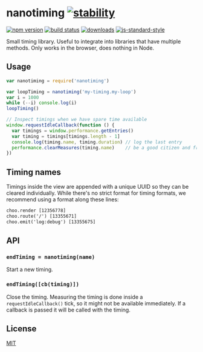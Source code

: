 # nanotiming [![stability][0]][1]
[![npm version][2]][3] [![build status][4]][5]
[![downloads][8]][9] [![js-standard-style][10]][11]

Small timing library. Useful to integrate into libraries that have multiple
methods. Only works in the browser, does nothing in Node.

## Usage
```js
var nanotiming = require('nanotiming')

var loopTiming = nanotiming('my-timing.my-loop')
var i = 1000
while (--i) console.log(i)
loopTiming()

// Inspect timings when we have spare time available
window.requestIdleCallback(function () {
  var timings = window.performance.getEntries()
  var timing = timings[timings.length - 1]
  console.log(timing.name, timing.duration) // log the last entry
  performance.clearMeasures(timing.name)    // be a good citizen and free after use
})
```

## Timing names
Timings inside the view are appended with a unique UUID so they can be cleared
individually. While there's no strict format for timing formats, we recommend
using a format along these lines:
```txt
choo.render [12356778]
choo.route('/') [13355671]
choo.emit('log:debug') [13355675]
```

## API
### `endTiming = nanotiming(name)`
Start a new timing.

### `endTiming([cb(timing)])`
Close the timing. Measuring the timing is done inside a `requestIdleCallback()`
tick, so it might not be available immediately. If a callback is passed it will
be called with the timing.

## License
[MIT](https://tldrlegal.com/license/mit-license)

[0]: https://img.shields.io/badge/stability-experimental-orange.svg?style=flat-square
[1]: https://nodejs.org/api/documentation.html#documentation_stability_index
[2]: https://img.shields.io/npm/v/nanotiming.svg?style=flat-square
[3]: https://npmjs.org/package/nanotiming
[4]: https://img.shields.io/travis/yoshuawuyts/nanotiming/master.svg?style=flat-square
[5]: https://travis-ci.org/yoshuawuyts/nanotiming
[6]: https://img.shields.io/codecov/c/github/yoshuawuyts/nanotiming/master.svg?style=flat-square
[7]: https://codecov.io/github/yoshuawuyts/nanotiming
[8]: http://img.shields.io/npm/dm/nanotiming.svg?style=flat-square
[9]: https://npmjs.org/package/nanotiming
[10]: https://img.shields.io/badge/code%20style-standard-brightgreen.svg?style=flat-square
[11]: https://github.com/feross/standard

